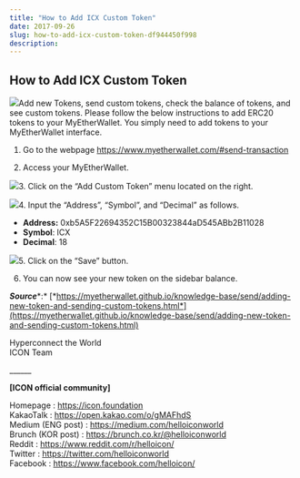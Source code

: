 ```yaml
---
title: "How to Add ICX Custom Token"
date: 2017-09-26
slug: how-to-add-icx-custom-token-df944450f998
description:
---
```


## How to Add ICX Custom Token

![](https://cdn-images-1.medium.com/max/800/1*v-IUoANvuEFPHL986kF40A.png)Add new Tokens, send custom tokens, check the balance of tokens, and see custom tokens. Please follow the below instructions to add ERC20 tokens to your MyEtherWallet. You simply need to add tokens to your MyEtherWallet interface.

1. Go to the webpage <https://www.myetherwallet.com/#send-transaction>

2. Access your MyEtherWallet.

![](https://cdn-images-1.medium.com/max/800/1*cLuexj4VPzrnw_VFIotVGA.png)3. Click on the “Add Custom Token” menu located on the right.

![](https://cdn-images-1.medium.com/max/800/1*jDrwX65B5_RZyLMsBYuQRQ.png)4. Input the “Address”, “Symbol”, and “Decimal” as follows.

* **Address:** 0xb5A5F22694352C15B00323844aD545ABb2B11028
* **Symbol**: ICX
* **Decimal**: 18

![](https://cdn-images-1.medium.com/max/800/1*VQw8zwvk98vQB1IABEauSQ.png)5. Click on the “Save” button.

6. You can now see your new token on the sidebar balance.

***Source****:* [*https://myetherwallet.github.io/knowledge-base/send/adding-new-token-and-sending-custom-tokens.html*](https://myetherwallet.github.io/knowledge-base/send/adding-new-token-and-sending-custom-tokens.html)

Hyperconnect the World  
ICON Team

\_\_\_\_\_\_

**[ICON official community]**

Homepage : <https://icon.foundation>  
KakaoTalk : <https://open.kakao.com/o/gMAFhdS>  
Medium (ENG post) : <https://medium.com/helloiconworld>  
Brunch (KOR post) : <https://brunch.co.kr/@helloiconworld>  
Reddit : <https://www.reddit.com/r/helloicon/>  
Twitter : <https://twitter.com/helloiconworld>  
Facebook : <https://www.facebook.com/helloicon/>

